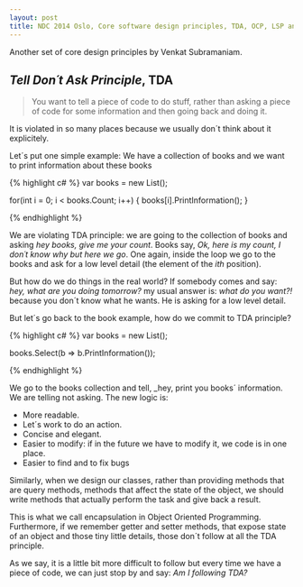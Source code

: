 ```yaml
---
layout: post
title: NDC 2014 Oslo, Core software design principles, TDA, OCP, LSP and DIP
---
```


Another set of core design principles by Venkat Subramaniam.

## _Tell Don´t Ask Principle_, TDA

> You want to tell a piece of code to do stuff, rather than asking a piece of code for some information and then going back and doing it.

It is violated in so many places because we usually don´t think about it explicitely.

Let´s put one simple example:
We have a collection of books and we want to print information about these books

{% highlight c# %}
var books = new List<Book>();

for(int i = 0; i < books.Count; i++)
{
	books[i].PrintInformation();
}

{% endhighlight %}

We are violating TDA principle: we are going to the collection of books and asking _hey books, give me your count_. Books say, _Ok, here is my count, I don´t know why but here we go_.
One again, inside the loop we go to the books and ask for a low level detail (the element of the _ith_ position).

But how do we do things in the real world?
If somebody comes and say: _hey, what are you doing tomorrow?_ my usual answer is: _what do you want?!_ because you don´t know what he wants. He is asking for a low level detail.

But let´s go back to the book example, how do we commit to TDA principle?

{% highlight c# %}
var books = new List<Book>();

books.Select(b => b.PrintInformation());

{% endhighlight %}

We go to the books collection and tell, _hey, print you books´ information. We are telling not asking. The new logic is:

- More readable.
- Let´s work to do an action.
- Concise and elegant.
- Easier to modify: if in the future we have to modify it, we code is in one place.
- Easier to find and to fix bugs

Similarly, when we design our classes, rather than providing methods that are query methods, methods that affect the state of the object, we should write methods that actually perform the task and give back a result.

This is what we call encapsulation in Object Oriented Programming.
Furthermore, if we remember getter and setter methods, that expose state of an object and those tiny little details, those don´t follow at all the TDA principle.

As we say, it is a little bit more difficult to follow but every time we have a piece of code, we can just stop by and say: _Am I following TDA?_





